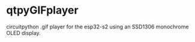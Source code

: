 # qtpyGIFplayer
circuitpython .gif player for the esp32-s2 using an SSD1306 monochrome OLED display. 
